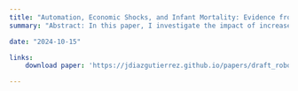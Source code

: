 ```yaml
---
title: "Automation, Economic Shocks, and Infant Mortality: Evidence from Mexico"
summary: "Abstract: In this paper, I investigate the impact of increased robotics in the United States on infant mortality rates in Mexico. Using a shift-share design that leverages variations in industrial robot usage and the employment composition of export-oriented maquiladoras, which predominantly employ women, I find that regions with higher exposure to U.S. automation experienced a greater rise in infant mortality rates. The analysis shows that women in manufacturing faced more significant job losses than men, leading to reduced household income and access to employer-provided healthcare. This economic strain forced many women into self-employment, reducing time for childcare. Additionally, I present evidence suggesting that automation may increase risky behaviors, such as drinking and smoking, among uninsured women of childbearing age. These findings highlight the complex relationship between technological advancements and public health outcomes, emphasizing the need for policymakers to consider the cross-border effects of automation on global health and employment."

date: "2024-10-15"

links:
    download paper: 'https://jdiazgutierrez.github.io/papers/draft_robots_mex.pdf'

---
```


